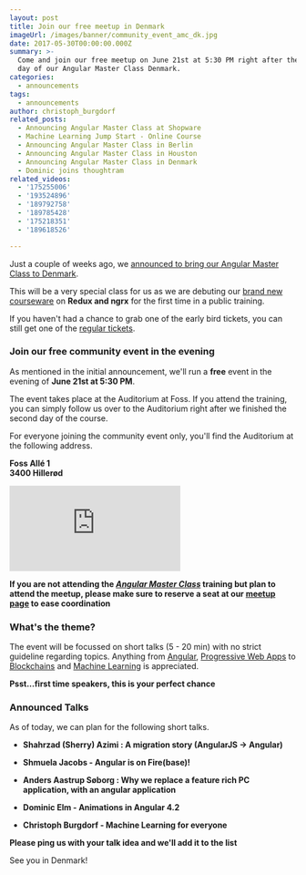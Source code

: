 ```yaml
---
layout: post
title: Join our free meetup in Denmark
imageUrl: /images/banner/community_event_amc_dk.jpg
date: 2017-05-30T00:00:00.000Z
summary: >-
  Come and join our free meetup on June 21st at 5:30 PM right after the second
  day of our Angular Master Class Denmark.
categories:
  - announcements
tags:
  - announcements
author: christoph_burgdorf
related_posts:
  - Announcing Angular Master Class at Shopware
  - Machine Learning Jump Start - Online Course
  - Announcing Angular Master Class in Berlin
  - Announcing Angular Master Class in Houston
  - Announcing Angular Master Class in Denmark
  - Dominic joins thoughtram
related_videos:
  - '175255006'
  - '193524896'
  - '189792758'
  - '189785428'
  - '175218351'
  - '189618526'

---
```



Just a couple of weeks ago, we [announced to bring our Angular Master Class to Denmark](/announcements/2017/05/05/announcing-angular-master-class-in-denmark.html).

This will be a very special class for us as we are debuting our [brand new courseware](/angular/2017/05/08/angular-master-class-redux-and-ngrx.html) on **Redux and ngrx** for the first time in a public training.

If you haven't had a chance to grab one of the early bird tickets, you can still get one of the [regular tickets](https://amc-denmark.eventbrite.com/?aff=blogCommunityEvent).



### Join our free community event in the evening  

As mentioned in the initial announcement, we'll run a **free** event in the evening of **June 21st at 5:30 PM**.

The event takes place at the Auditorium at Foss. If you attend the training, you can simply follow us over to the Auditorium right after we finished the second day of the course.

For everyone joining the community event only, you'll find the Auditorium at the following address.


**Foss Allé 1**
<br>**3400 Hillerød**

<iframe src="https://www.google.com/maps/embed?pb=!1m14!1m8!1m3!1d2235.7894374862017!2d12.2805231!3d55.9183513!3m2!1i1024!2i768!4f13.1!3m3!1m2!1s0x465240f172de53d7%3A0x115fc1c713c8e974!2zRm9zcyBBbGzDqSAxLCAzNDAwIEhpbGxlcsO4ZCwgRMOkbmVtYXJr!5e0!3m2!1sde!2sde!4v1496143726961" frameborder="0" style="border:0"></iframe>

**If you are not attending the *[Angular Master Class](amc-denmark.eventbrite.com)* training but plan to attend the meetup, please make sure to reserve a seat at our [meetup page](https://www.meetup.com/de-DE/AngularJS-Copenhagen/events/240739296/?eventId=240739296&chapter_analytics_code=UA-68620812-1) to ease coordination**

### What's the theme?

The event will be focussed on short talks (5 - 20 min) with no strict guideline regarding topics. Anything from [Angular](https://angular.io), [Progressive Web Apps](https://developers.google.com/web/progressive-web-apps/) to [Blockchains](https://en.wikipedia.org/wiki/Blockchain) and [Machine Learning](https://en.wikipedia.org/wiki/Machine_Learning) is appreciated.

**Psst...first time speakers, this is your perfect chance**

### Announced Talks

As of today, we can plan for the following short talks.

- **Shahrzad (Sherry) Azimi : A migration story (AngularJS -> Angular)**

- **Shmuela Jacobs - Angular is on Fire(base)!**

- **Anders Aastrup Søborg : Why we replace a feature rich PC application, with an angular application**

- **Dominic Elm - Animations in Angular 4.2**

- **Christoph Burgdorf - Machine Learning for everyone**

**Please ping us with your talk idea and we'll add it to the list**


See you in Denmark!



